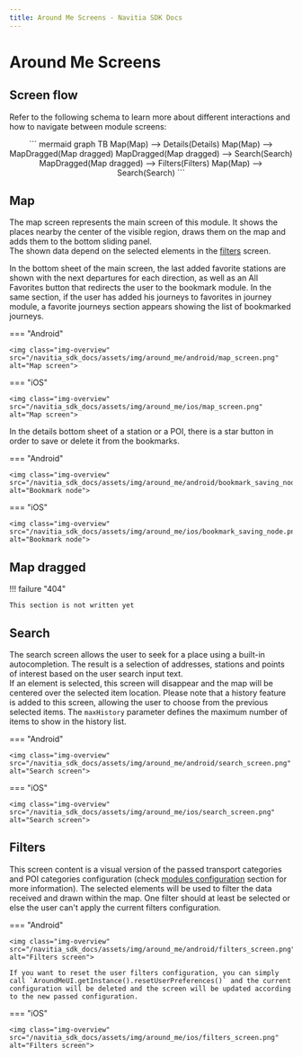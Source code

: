 ```yaml
---
title: Around Me Screens - Navitia SDK Docs
---
```


# Around Me Screens

## Screen flow

Refer to the following schema to learn more about different interactions and how to navigate between module screens:

<div style="text-align: center">
``` mermaid
graph TB
    Map(Map) --> Details(Details)
    Map(Map) --> MapDragged(Map dragged)
    MapDragged(Map dragged) --> Search(Search)
    MapDragged(Map dragged) --> Filters(Filters)
    Map(Map) --> Search(Search)
```
</div>

## Map

The map screen represents the main screen of this module. It shows the places nearby the center of the visible region, draws them on the map and adds them to the bottom sliding panel.<br>
The shown data depend on the selected elements in the [filters](#filters) screen.

In the bottom sheet of the main screen, the last added favorite stations are shown with the next departures for each direction, as well as an All Favorites button that redirects the user to the bookmark module. In the same section, if the user has added his journeys to favorites in journey module, a favorite journeys section appears showing the list of bookmarked journeys.

=== "Android"

    <img class="img-overview" src="/navitia_sdk_docs/assets/img/around_me/android/map_screen.png" alt="Map screen">

=== "iOS"

    <img class="img-overview" src="/navitia_sdk_docs/assets/img/around_me/ios/map_screen.png" alt="Map screen">

In the details bottom sheet of a station or a POI, there is a star button in order to save or delete it from the bookmarks.

=== "Android"

    <img class="img-overview" src="/navitia_sdk_docs/assets/img/around_me/android/bookmark_saving_node.png" alt="Bookmark node">

=== "iOS"

    <img class="img-overview" src="/navitia_sdk_docs/assets/img/around_me/ios/bookmark_saving_node.png" alt="Bookmark node">

## Map dragged

!!! failure "404"

    This section is not written yet

<!-- TODO: To write -->

## Search

The search screen allows the user to seek for a place using a built-in autocompletion. The result is a selection of addresses, stations and points of interest based on the user search input text.<br>
If an element is selected, this screen will disappear and the map will be centered over the selected item location.
Please note that a history feature is added to this screen, allowing the user to choose from the previous selected items. The `maxHistory` parameter defines the maximum number of items to show in the history list.

=== "Android"

    <img class="img-overview" src="/navitia_sdk_docs/assets/img/around_me/android/search_screen.png" alt="Search screen">

=== "iOS"
    
    <img class="img-overview" src="/navitia_sdk_docs/assets/img/around_me/ios/search_screen.png" alt="Search screen">

## Filters

This screen content is a visual version of the passed transport categories and POI categories configuration (check [modules configuration](../../getting_started/#modules-configuration) section for more information). The selected elements will be used to filter the data received and drawn within the map. One filter should at least be selected or else the user can't apply the current filters configuration.

=== "Android"

    <img class="img-overview" src="/navitia_sdk_docs/assets/img/around_me/android/filters_screen.png" alt="Filters screen">

    If you want to reset the user filters configuration, you can simply call `AroundMeUI.getInstance().resetUserPreferences()` and the current configuration will be deleted and the screen will be updated according to the new passed configuration.

=== "iOS"

    <img class="img-overview" src="/navitia_sdk_docs/assets/img/around_me/ios/filters_screen.png" alt="Filters screen">
